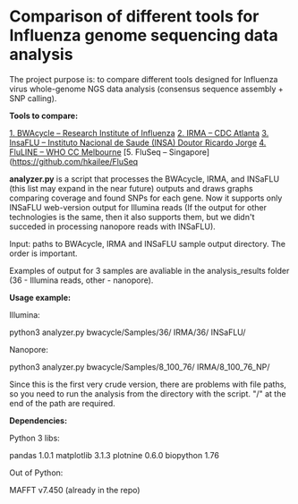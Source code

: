 # Comparison of different tools for Influenza genome sequencing data analysis

The project purpose is:
to compare different tools designed for Influenza virus whole-genome NGS data analysis (consensus sequence assembly + SNP calling).

**Tools to compare:**

[1. BWAcycle – Research Institute of Influenza](https://github.com/Molecular-virology-lab/bwacycle)
[2. IRMA – CDC Atlanta](https://wonder.cdc.gov/amd/flu/irma/)
[3. InsaFLU – Instituto Nacional de Saude (INSA) Doutor Ricardo Jorge](https://github.com/INSaFLU/INSaFLU)
[4. FluLINE – WHO CC Melbourne](https://github.com/UmaSangumathi/FluLINE)
[5. FluSeq – Singapore](https://github.com/hkailee/FluSeq


**analyzer.py** is a script that processes the BWAcycle, IRMA, and INSaFLU (this list may expand in the near future) outputs  and draws graphs comparing coverage and found SNPs for each gene. Now it supports only INSaFLU web-version output for Illumina reads (If the output for other technologies is the same, then it also supports them, but we didn't succeded in processing nanopore reads with INSaFLU).

Input: paths to BWAcycle, IRMA and INSaFLU sample output directory. The order is important.

Examples of output for 3 samples are avaliable in the analysis_results folder (36 - Illumina reads, other - nanopore).

**Usage example:**

Illumina:

python3 analyzer.py bwacycle/Samples/36/ IRMA/36/ INSaFLU/

Nanopore:

python3 analyzer.py bwacycle/Samples/8_100_76/ IRMA/8_100_76_NP/

Since this is the first very crude version, there are problems with file paths, so you need to run the analysis from the directory with the script. "/" at the end of the path are required.

**Dependencies:**

Python 3 libs:

pandas 1.0.1
matplotlib 3.1.3
plotnine 0.6.0
biopython 1.76

Out of Python:

MAFFT v7.450 (already in the repo)



